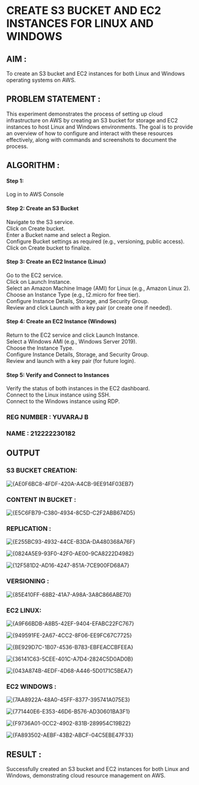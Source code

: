  # CREATE S3 BUCKET AND EC2 INSTANCES FOR LINUX AND WINDOWS

## AIM :
To create an S3 bucket and EC2 instances for both Linux and Windows operating systems on AWS.

## PROBLEM STATEMENT :
This experiment demonstrates the process of setting up cloud infrastructure on AWS by creating an S3 bucket for storage and EC2 instances to host Linux and Windows environments. The goal is to provide an overview of how to configure and interact with these resources effectively, along with commands and screenshots to document the process.

## ALGORITHM :

#### Step 1:
Log in to AWS Console</br>

#### Step 2: Create an S3 Bucket</br>
Navigate to the S3 service.</br>
Click on Create bucket.</br>
Enter a Bucket name and select a Region.</br>
Configure Bucket settings as required (e.g., versioning, public access).</br>
Click on Create bucket to finalize.</br>

#### Step 3: Create an EC2 Instance (Linux)
Go to the EC2 service.</br>
Click on Launch Instance.</br>
Select an Amazon Machine Image (AMI) for Linux (e.g., Amazon Linux 2).</br>
Choose an Instance Type (e.g., t2.micro for free tier).</br>
Configure Instance Details, Storage, and Security Group.</br>
Review and click Launch with a key pair (or create one if needed).</br>

#### Step 4: Create an EC2 Instance (Windows)
Return to the EC2 service and click Launch Instance.</br>
Select a Windows AMI (e.g., Windows Server 2019).</br>
Choose the Instance Type.</br>
Configure Instance Details, Storage, and Security Group.</br>
Review and launch with a key pair (for future login).</br>

#### Step 5: Verify and Connect to Instances
Verify the status of both instances in the EC2 dashboard.</br>
Connect to the Linux instance using SSH.</br>
Connect to the Windows instance using RDP.</br>

### REG NUMBER : YUVARAJ B
### NAME : 212222230182

## OUTPUT

### S3 BUCKET CREATION:
![{AE0F6BC8-4FDF-420A-A4CB-9EE914F03EB7}](https://github.com/user-attachments/assets/d89a5c00-edcc-4563-be72-528119e7df36)

### CONTENT IN BUCKET :
![{E5C6FB79-C380-4934-8C5D-C2F2ABB674D5}](https://github.com/user-attachments/assets/ec4d20df-53e9-485d-a0a5-bc1207642f83)

### REPLICATION :
![{E255BC93-4932-44CE-B3DA-DA480368A76F}](https://github.com/user-attachments/assets/5ffd214b-be50-4efc-bd36-53ea8482e1a2)

![{0824A5E9-93F0-42F0-AE00-9CA8222D4982}](https://github.com/user-attachments/assets/f5bda4f2-55a9-4c39-af64-f2220e3a91ac)

![{12F581D2-AD16-4247-851A-7CE900FD68A7}](https://github.com/user-attachments/assets/9f9c0e84-e40d-40b8-a9a7-87d649de93bd)

### VERSIONING :
![{85E410FF-68B2-41A7-A98A-3A8C866ABE70}](https://github.com/user-attachments/assets/6931857e-656d-4b2d-ad24-96491e3fca18)

### EC2 LINUX:
![{A9F66BDB-A8B5-42EF-9404-EFABC22FC767}](https://github.com/user-attachments/assets/dcc71140-ed4e-4056-b81f-46db0eb0834a)

![{949591FE-2A67-4CC2-8F06-EE9FC67C7725}](https://github.com/user-attachments/assets/e6802a7c-d30f-4bd9-94ea-594e7df68dcc)

![{BE929D7C-1B07-4536-B783-EBFEACCBFEEA}](https://github.com/user-attachments/assets/528ae5a0-1b28-4151-84b6-157e66a7144e)

![{36141C63-5CEE-401C-A7D4-2824C5D0AD0B}](https://github.com/user-attachments/assets/635b55a8-68c5-4cf8-bee1-a706ddf0b433)

![{043A874B-4EDF-4D68-A446-5D0171C5BEA7}](https://github.com/user-attachments/assets/50f3be58-9ea3-4f19-8b34-9b7415b7c0aa)

### EC2 WINDOWS :
![{7AA8922A-48A0-45FF-8377-395741A075E3}](https://github.com/user-attachments/assets/41cae874-f055-4bac-815e-52fba226230b)

![{771440E6-E353-46D6-B576-AD30601BA3F1}](https://github.com/user-attachments/assets/2166dfa0-4ba7-4276-a909-52fc02d6593d)

![{F9736A01-0CC2-4902-831B-289954C19B22}](https://github.com/user-attachments/assets/63445cbc-0bab-4ec4-b672-e624642c3708)

![{FA893502-AEBF-43B2-ABCF-04C5EBE47F33}](https://github.com/user-attachments/assets/fa7d8426-ec41-4147-9953-b2f1fe84b4ff)

## RESULT :
Successfully created an S3 bucket and EC2 instances for both Linux and Windows, demonstrating cloud resource management on AWS.
 

  


